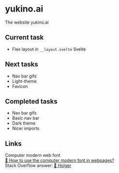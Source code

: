 # yukino.ai

The website yukino.ai

## Current task

- Flex layout in `__layout.svelte` Svelte

## Next tasks

- Nav bar gifs
- Light-theme
- Favicon

## Completed tasks

- Nav bar gifs
- Basic nav bar
- Dark theme
- Nicer imports

## Links

Computer modern web font  
[👥 How to use the computer modern font in webpages?](https://stackoverflow.com/a/9286333)  
Stack Overflow answer: [👤
Holger](https://stackoverflow.com/users/659002/holger)
